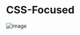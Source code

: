 # CSS-Focused

![image](https://github.com/kumarsumit0619/CSS-Focused/assets/54531986/db31bfcf-815f-4efd-abcf-9bad86b45b76)
